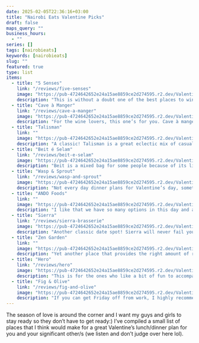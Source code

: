 ```yaml
---
date: 2025-02-05T22:36:16+03:00
title: "Nairobi Eats Valentine Picks"
draft: false
maps_query: ""
business_hours:
  - ""
series: []
tags: [nairobieats]
keywords: [nairobieats]
slug: ""
featured: true
type: list
items:
  - title: "5 Senses"
    link: "/reviews/five-senses"
    image: "https://pub-4724642652e24a15ae8859ce2d274595.r2.dev/Valentines-2025/5senses.jpg"
    description: "This is without a doubt one of the best places to wine and dine someone you really want to impress. Fine dining with impeccable service and a really interesting menu that will make for great conversation starters. Make your reservations early, this place is bound to get filled up quick come Feb 14th.<br> <strong><em>Budget for 2: KSH6000+</em></strong>"
  - title: "Cave à Manger"
    link: "/reviews/cave-a-manger"
    image: "https://pub-4724642652e24a15ae8859ce2d274595.r2.dev/Valentines-2025/Caveamanger.jpg"
    description: "For the wine lovers, this one’s for you. Cave à manger is not only a stunning restaurant with great food but it also boasts a vast wine collection with pairings expertly made by their in-house sommeliers. It’s very much also fine dining but doesn’t come across so prim and proper and leaves room for a bit of fun dining in their open plan setup under the Nairobi blue sky.<br><strong><em>Budget for 2: KSH5000+</em></strong>"
  - title: "Talisman"
    link: ""
    image: "https://pub-4724642652e24a15ae8859ce2d274595.r2.dev/Valentines-2025/Talisman.jpg"
    description: "A classic! Talisman is a great eclectic mix of casual and fine dining with pockets of intimate spots in their establishment that will let you have a cozy time with your date without interference from peering eyes. The service is top notch and they serve a good variety of dishes, you’ll both be spoilt for choice.<br><strong><em>Budget for 2: KSH5000+</em></strong>"
  - title: "Beit é Selam"
    link: "/reviews/beit-e-selam"
    image: "https://pub-4724642652e24a15ae8859ce2d274595.r2.dev/Valentines-2025/Beit.jpeg"
    description: "Beit is a mixed bag for some people because of its limited menu but I absolutely love everything about this place. I’ve always enjoyed the food and I really love how the ambience really transports you away from the hustle and bustle of Nairobi especially given that they’re right in the heart of Westlands. Whether it’s a lunch or dinner plan, a date here can go on for hours if the company is good because the vibes really give off nice and chill, romance but not too in your face - just the right amount of intimate without feeling too much pressure.Pro-tip: Do not drive here, there is barely any parking. <br><strong><em>Budget for 2: KSH4000+</em></strong>"
  - title: "Wasp & Sprout"
    link: "/reviews/wasp-and-sprout"
    image: "https://pub-4724642652e24a15ae8859ce2d274595.r2.dev/Valentines-2025/Waspandsprout.jpg"
    description: "Not every day dinner plans for Valentine’s day, sometimes brunch is a much better idea and Wasp & Sprout is one of the best places to try this Valentine’s day. They have a brunch menu with lots of options for the breakfast lovers like myself and lunch options as well and I think this would work well for those who don’t want too much pressure for this day i.e. fancy restaurant etc, you just want to spend quality time with your person without either of you having to fuss too much over what to wear etc. Come for good food, enjoy talking over some coffee and OJ and just have a good time in each other's company:) Pro-tip: they have a gift shop upstairs if you wanna get him/her something special!. <br><strong><em>Budget for 2: KSH3500+</em></strong>"
  - title: "ANDO Foods"
    link: ""
    image: "https://pub-4724642652e24a15ae8859ce2d274595.r2.dev/Valentines-2025/ANDO.JPG"
    description: "I like that we have so many options in this day and age. We can go out to dinner, for brunch, for a simple coffee date OR we can also stay in and order in for Valentine’s day. That’s where ANDO foods come in handy. Their umbrella of 7 restaurants gives you so many options to choose from, you can have your pick from Khan’s biryani to Marty's burgers, to Dilli’s yummy indian curries or some pad thai from Siam Thai kitchen, creamy pasta from little italy etc… They have fresh drinks and desserts available as well. Plate it the way you want, add some flowers and a little gift and you’ve got yourself a thoughtful yet effortless at home date:)<br><strong><em>Budget for 2: KSH3000+</em></strong>"
  - title: "Sierra"
    link: "/reviews/sierra-brasserie"
    image: "https://pub-4724642652e24a15ae8859ce2d274595.r2.dev/Valentines-2025/sierra.jpg"
    description: "Another classic date spot! Sierra will never fail you (unless you fail to make reservations on time…). They have food, service and ambience on lock for this special day. Fine dining and a space that gives off grown and sexy vibes be it day or night. Make those reservations early, nimekuwarn lol. <br><strong><em>Budget for 2: KSH5000+</em></strong>"
  - title: "Zen Garden"
    link: ""
    image: "https://pub-4724642652e24a15ae8859ce2d274595.r2.dev/Valentines-2025/Zengarden.jpeg"
    description: "Yet another place that provides the right amount of romance vibes without being too cliche, Zen garden really envelopes you in its stunning space. They have a most stunning garden setup for those who would like to dine under the stars and their indoor setup isn’t one to be missed either. I don’t know who sources their roses but they have a fresh collection every other day that will probably rival any bouquet you bring with you - bring it still, it’ll add to the experience. The food is wonderful, in large portions and exciting to try for those who love an asian inspired menu. <br><strong><em>Budget for 2: KSH6000+</em></strong>"
  - title: "Hero"
    link: "/reviews/hero"
    image: "https://pub-4724642652e24a15ae8859ce2d274595.r2.dev/Valentines-2025/Hero.jpeg"
    description: "This is for the ones who like a bit of fun to accompany their date nights. Hero makes for a great Valentine’s day dinner plan if you’re an adventurous pair ready to try bits and bobs from their superhero inspired menu as well as fun and flirty drinks from their bar which has been listed in the <a href='https://www.theworlds50best.com/discovery/Establishments/Kenya/Nairobi/Hero-Bar.html' target='_blank'>World’s 50 best bars</a>! <br><strong><em>Budget for 2: KSH5000+</em></strong>"
  - title: "Fig & Olive"
    link: "/reviews/fig-and-olive"
    image: "https://pub-4724642652e24a15ae8859ce2d274595.r2.dev/Valentines-2025/figandolive.jpg"
    description: "If you can get Friday off from work, I highly recommend taking your Valentine’s plan out of Nairobi just for the day. Take a scenic drive to Tigoni and have a a romantic brunch/lunch/dinner at Fig & Olive, this would also work for Galentine's day out for you and your girlies. The fresh air and the fresh outdoors will be a breath of fresh air for you both and there’s just something about being out of nairobi even for a few hours that makes everything feel so much lighter and free. This is a more relaxed but still sweet and intentional plan that your person will always remember. Due to its popularity, I highly recommend making reservations asaptually.<br><strong><em>Budget for 2: KSH4000+</em></strong>"
---
```


The season of love is around the corner and I want my guys and girls to stay ready so they don’t have to get ready:) I’ve compiled a small list of places that I think would make for a great Valentine’s lunch/dinner plan for you and your significant other/s (we listen and don’t judge over here lol).
